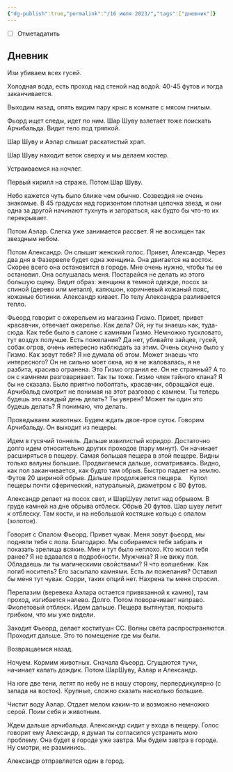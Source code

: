 ```yaml
---
{"dg-publish":true,"permalink":"/16 июля 2023/","tags":["дневник"]}
---
```


- [ ] Отметадатить

## Дневник

Изи убиваем всех гусей.

Холодная вода, есть проход над стеной над водой. 40-45 футов и тогда заканчивается.

Выходим назад, опять видим пару крыс в комнате с мясом гнилым.

Фьорд ищет следы, идет по ним. Шар Шуву взлетает тоже поискать Арчибальда. Видит тело под тряпкой.

Шар Шуву и Аэлар слышат раскатистый храп.

Шар Шуву находит веток сверху и мы делаем костер.

Устраиваемся на ночлег.

Первый кирилл на страже. Потом Шар Шуву.

Небо кажется чуть было ближе чем обычно. Созвездия не очень знакомые. В 45 градусах над горизонтом плотная цепочка звезд, и они одна за другой начинают тухнуть и загораться, как будто бы что-то их перекрывает.

Потом Аэлар. Слегка уже занимается рассвет. Я не восхищен так звездным небом.

Потом Александр. Он слышит женский голос. Привет, Александр. Через два дня в Фазервеле будет одна женщина. Она двигается на восток. Скорее всего она остановится в городе. Мне очень нужно, чтобы ты ее остановил. Она ослушалась меня. Постарайся не делать из этого большую сцену. Видит образ: женщина в темной одежде, посох за спиной (дерево или металл), капюшон, коричневый кожаный пояс, кожаные ботинки. Александр кивает. По телу Александра разливается тепло.

Фьеорд говорит с ожерельем из магазина Гизмо. Привет, привет красавчик, отвечает ожерелье. Как дела? Ой, ну ты знаешь как, туда-сюда. Как тебе было в салоне с камнями Гизмо. Немножко тускловато, тут воздух получше. Есть пожелания? Да нет, убивайте зайцев, гусей, собак огров, очень интересно наблюдать за этим. Очень скучно было у Гизмо. Как зовут тебя? Я не думала об этом. Может знаешь что интересного? Он не сильно моет окна, но я не жаловалась, я не разбита, красиво огранена. Это Гизмо огранил ее. Он не странный? А то он с камнями разговаривает. Так ты тоже. Гизмо член тайного клана? Я бы не сказала. Было приятно поболтать, красавчик, обращайся еще. Арчибальд смотрит не понимая на этот разговор с камнем. Ты теперь будешь это каждый день делать? Ты уверен? Может ты один это будешь делать? Я понимаю, что делать.

Проведываем животных. Будем ждать двое-трое суток. Говорим Арчибальду. Он выходит из пещеры.

Идем в гусячий тоннель. Дальше извилистый коридор. Достаточно долго идем относительно других проходов (пару минут). Он начинает расширяться в пещеру. Самая большая пещера в этой пещере. Видны только валуны большие. Продвигаемся дальше, осматриваясь. Видно, как пол заканчивается, как будто там обрыв. Быстро падает на землю. Футов 20 шириной обрыв. Дальше продолжается пещера.    Купол пещеры почти сферический, натуральный, диаметром с 80 футов.

Александр делает на посох свет, и ШарШуву летит над обрывом. В груде камней на дне обрыва отблеск. Обрыв 20 футов. Шар шуву летит к отблеску. Там кости, и на небольшой костяшке кольцо с опалом (золотое).

Говорит с Опалом Фьеорд. Привет чувак. Меня зовут фьеорд, мы подняли тебя с пола. Благодарю. Мы собираемся тебя забрать и показать зрелища всякие. Мне и тут было неплохо. Кто носил тебя ранее? Я не вдавался в подробности. Мужчина? Я не вижу пол. Обладаешь ли ты магическими свойствами? Я что волшебник. Как погиб носитель? Его засыпало камнями. Есть ли пожелания? Оставил бы меня тут чувак. Сорри, таких опций нет. Нахрена ты меня спросил.

Перелазим (веревека Аэлара остается привязанной к камню), там проход, изгибается налево. Долго. Потом поворачивает направо. Фиолетовый отблеск. Идем дальше. Пещера вытянутая, покрыта грибком, что мы уже видели.

Заходит Фьеорд, делает коститушн СС. Волны света распространяются. Проходит дальше. Это то помещение где мы были.

Возвращаемся назад.

Ночуем. Кормим животных. Сначала Фьеорд. Сгущаются тучи, начинает капать дождик. Потом ШарШуву, Аэлар и Александр.

На юге две тени, летят по небу не в нашу сторону, перпердикулярно (с запада на восток). Крупные, сложно сказать насколько большие.

Чистит воду Аэлар. Отдает мелом каким-то и возможно немножко серой. Поим себя и животным.

Ждем дальше арчибальда. Алексакндр сидит у входа в пещеру. Голос говорит ему Александр, я думал ты согласился устранить мою проблему. Она будет в городе уже завтра. Мы будем завтра в городе. Ну смотри, не разминись.

Александр отправляется один в город.